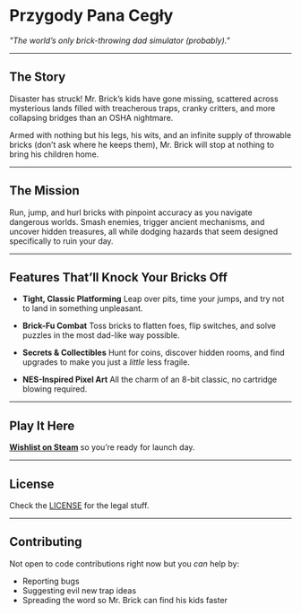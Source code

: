 # Przygody Pana Cegły

*"The world’s only brick-throwing dad simulator (probably)."*

---

## The Story

Disaster has struck!
Mr. Brick’s kids have gone missing, scattered across mysterious lands filled with treacherous traps, cranky critters, and more collapsing bridges than an OSHA nightmare.

Armed with nothing but his legs, his wits, and an infinite supply of throwable bricks (don’t ask where he keeps them), Mr. Brick will stop at nothing to bring his children home.

---

## The Mission

Run, jump, and hurl bricks with pinpoint accuracy as you navigate dangerous worlds. Smash enemies, trigger ancient mechanisms, and uncover hidden treasures, all while dodging hazards that seem designed specifically to ruin your day.

---

## Features That’ll Knock Your Bricks Off

* **Tight, Classic Platforming**
  Leap over pits, time your jumps, and try not to land in something unpleasant.

* **Brick-Fu Combat**
  Toss bricks to flatten foes, flip switches, and solve puzzles in the most dad-like way possible.

* **Secrets & Collectibles**
  Hunt for coins, discover hidden rooms, and find upgrades to make you just a *little* less fragile.

* **NES-Inspired Pixel Art**
  All the charm of an 8-bit classic, no cartridge blowing required.

---

## Play It Here

[**Wishlist on Steam**](https://store.steampowered.com/app/3575090/Mr_Brick_Adventures/) so you’re ready for launch day.

---

## License

Check the [LICENSE](./LICENSE) for the legal stuff.

---

## Contributing

Not open to code contributions right now but you *can* help by:

* Reporting bugs
* Suggesting evil new trap ideas
* Spreading the word so Mr. Brick can find his kids faster